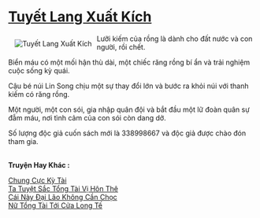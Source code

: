 <a href="https://truyentiki.com/tuyet-lang-xuat-kich.33609/" title="Tuyết Lang Xuất Kích"><h1>Tuyết Lang Xuất Kích</h1></a><div style="display:table"><img align="right" style="float: left; padding: 10px;" src="https://truyentiki.com/a/img/str/src/33609.jpg" alt="Tuyết Lang Xuất Kích">Lưỡi kiếm của rồng là dành cho đất nước và con người, rồi chết. <p></p> Biển máu có một mối hận thù dài, một chiếc răng rồng bí ẩn và trải nghiệm cuộc sống kỳ quái. <p></p> Cậu bé núi Lin Song chịu một sự thay đổi lớn và bước ra khỏi núi với thanh kiếm có răng rồng. <p></p> Một người, một con sói, gia nhập quân đội và bắt đầu một lữ đoàn quân sự đẫm máu, nơi tình cảm của con sói còn dang dở. <p></p> Số lượng độc giả cuốn sách mới là 338998667 và độc giả được chào đón tham gia.</div><p><br><b>Truyện Hay Khác :</b></p><a href="https://truyentiki.com/chung-cuc-ky-tai.33608/" alt="Chung Cực Kỳ Tài">Chung Cực Kỳ Tài</a><br/><a href="https://github.com/nownovels/top500/tree/master/truyenhay/33516/" alt="Ta Tuyệt Sắc Tổng Tài Vị Hôn Thê">Ta Tuyệt Sắc Tổng Tài Vị Hôn Thê</a><br/><a href="https://github.com/nownovels/top500/tree/master/truyenhay/33585/" alt="Cái Này Đại Lão Không Cần Chọc">Cái Này Đại Lão Không Cần Chọc</a><br/><a href="https://github.com/nownovels/top500/tree/master/truyenhay/33919/" alt="Nữ Tổng Tài Tới Cửa Long Tế">Nữ Tổng Tài Tới Cửa Long Tế</a><br/>